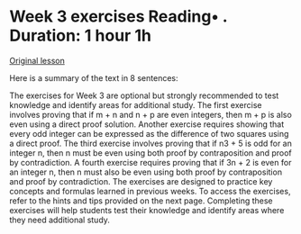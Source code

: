 # Week 3 exercises Reading• . Duration: 1 hour 1h

[Original lesson](https://www.coursera.org/learn/uol-fundamentals-of-computer-science/supplement/sKqOF/week-3-exercises)

Here is a summary of the text in 8 sentences:

The exercises for Week 3 are optional but strongly recommended to test knowledge and identify areas for additional study. The first exercise involves proving that if m + n and n + p are even integers, then m + p is also even using a direct proof solution. Another exercise requires showing that every odd integer can be expressed as the difference of two squares using a direct proof. The third exercise involves proving that if n3 + 5 is odd for an integer n, then n must be even using both proof by contraposition and proof by contradiction. A fourth exercise requires proving that if 3n + 2 is even for an integer n, then n must also be even using both proof by contraposition and proof by contradiction. The exercises are designed to practice key concepts and formulas learned in previous weeks. To access the exercises, refer to the hints and tips provided on the next page. Completing these exercises will help students test their knowledge and identify areas where they need additional study.


